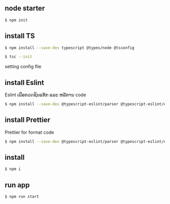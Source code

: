 ## node starter

```bash
$ npm init
```

## install TS

```bash
$ npm install --save-dev typescript @types/node @tsconfig

$ tsc --init
```
setting config flie

## install Eslint 

Eslint ເພືອກວດຊິນແທັກ ແລະ ຫລັການ code
 
```bash
$ npm install --save-dev @typescript-eslint/parser @typescript-eslint/eslint-plugin eslint
```

## install Prettier 

Prettier for  format code

```bash
$ npm install --save-dev @typescript-eslint/parser @typescript-eslint/eslint-plugin eslint
```

## install 

```bash
$ npm i
```

## run app

```bash
$ npm run start
```
